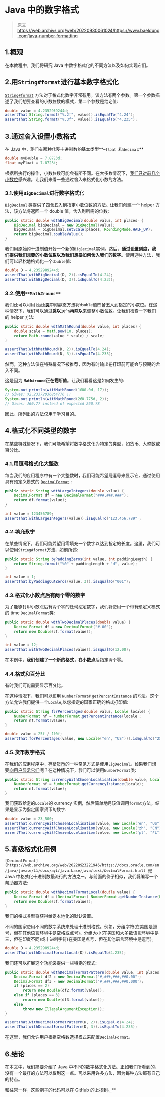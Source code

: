# Java 中的数字格式

> 原文：<https://web.archive.org/web/20220930061024/https://www.baeldung.com/java-number-formatting>

## 1.概观

在本教程中，我们将研究 Java 中数字格式化的不同方法以及如何实现它们。

## 2.用`String#format`进行基本数字格式化

[`String#format`](https://web.archive.org/web/20220923221946/https://docs.oracle.com/en/java/javase/11/docs/api/java.base/java/lang/String.html#format(java.util.Locale,java.lang.String,java.lang.Object...)) 方法对于格式化数字非常有用。该方法有两个参数。第一个参数描述了我们想要查看的小数位数的模式，第二个参数是给定值:

```java
double value = 4.2352989244d;
assertThat(String.format("%.2f", value)).isEqualTo("4.24");
assertThat(String.format("%.3f", value)).isEqualTo("4.235");
```

## 3.通过舍入设置小数格式

在 Java 中，我们有两种代表十进制数的基本类型**–`float `和`decimal`:**

```java
double myDouble = 7.8723d;
float myFloat = 7.8723f;
```

根据所执行的操作，小数位数可能会有所不同。在大多数情况下，[我们只对前几个小数位](/web/20220923221946/https://www.baeldung.com/java-round-decimal-number)感兴趣。让我们来看一些通过舍入来格式化小数的方法。

### 3.1.使用`BigDecimal`进行数字格式化

[`BigDecimal`](https://web.archive.org/web/20220923221946/https://docs.oracle.com/en/java/javase/11/docs/api/java.base/java/math/BigDecimal.html) 类提供了四舍五入到指定小数位数的方法。让我们创建一个 helper 方法，该方法将返回一个 double 值，舍入到所需的位数:

```java
public static double withBigDecimal(double value, int places) {
    BigDecimal bigDecimal = new BigDecimal(value);
    bigDecimal = bigDecimal.setScale(places, RoundingMode.HALF_UP);
    return bigDecimal.doubleValue();
}
```

我们用原始的十进制值开始一个新的`BigDecimal`实例。然后，**通过设置刻度，我们提供我们想要的小数位数以及我们想要如何舍入我们的数字**。使用这种方法，我们可以轻松地格式化一个`double`值:

```java
double D = 4.2352989244d;
assertThat(withBigDecimal(D, 2)).isEqualTo(4.24);
assertThat(withBigDecimal(D, 3)).isEqualTo(4.235);
```

### 3.2.使用`**Math#round**`

我们还可以利用 [`Math`类](https://web.archive.org/web/20220923221946/https://docs.oracle.com/en/java/javase/11/docs/api/java.base/java/lang/Math.html)中的静态方法将`double`值四舍五入到指定的小数位。在这种情况下，我们可以通过**乘以`10^n`再除以**来调整小数位数。让我们检查一下我们的 helper 方法:

```java
public static double withMathRound(double value, int places) {
    double scale = Math.pow(10, places);
    return Math.round(value * scale) / scale;
}
```

```java
assertThat(withMathRound(D, 2)).isEqualTo(4.24);
assertThat(withMathRound(D, 3)).isEqualTo(4.235);
```

然而，这种方法仅在特殊情况下被推荐，因为有时输出在打印前可能会与预期的舍入不同。

这是因为 **`Math#round`正在截断值**。让我们看看这是如何发生的:

```java
System.out.println(withMathRound(1000.0d, 17));
// Gives: 92.23372036854776 !!
System.out.println(withMathRound(260.775d, 2));
// Gives: 260.77 instead of expected 260.78 
```

因此，所列出的方法仅用于学习目的。

## 4.格式化不同类型的数字

在某些特殊情况下，我们可能希望将数字格式化为特定的类型，如货币、大整数或百分比。

### 4.1.用逗号格式化大整数

每当我们的应用程序中有一个大整数时，我们可能希望用逗号来显示它，通过使用具有预定义模式的 [`DecimalFormat`](https://web.archive.org/web/20220923221946/https://docs.oracle.com/en/java/javase/14/docs/api/java.base/java/text/DecimalFormat.html) :

```java
public static String withLargeIntegers(double value) {
    DecimalFormat df = new DecimalFormat("###,###,###");
    return df.format(value);
}

int value = 123456789;
assertThat(withLargeIntegers(value)).isEqualTo("123,456,789");
```

### 4.2.填充数字

在某些情况下，我们可能希望用零填充一个数字以达到指定的长度。这里，我们可以使用`String#format`方法，如前所述:

```java
public static String byPaddingZeros(int value, int paddingLength) {
    return String.format("%0" + paddingLength + "d", value);
}

int value = 1;
assertThat(byPaddingOutZeros(value, 3)).isEqualTo("001");
```

### 4.3.格式化小数点后有两个零的数字

为了能够打印小数点后有两个零的任何给定数字，我们将使用一个带有预定义模式的 time `DecimalFormat`类:

```java
public static double withTwoDecimalPlaces(double value) {
    DecimalFormat df = new DecimalFormat("#.00");
    return new Double(df.format(value));
}

int value = 12; 
assertThat(withTwoDecimalPlaces(value)).isEqualTo(12.00);
```

在本例中，**我们创建了一个新的格式，在小数点**后指定两个零。

### 4.4.格式和百分比

有时我们可能需要显示百分比。

在这种情况下，我们可以使用 [`NumberFormat#` `getPercentInstance`](https://web.archive.org/web/20220923221946/https://docs.oracle.com/en/java/javase/14/docs/api/java.base/java/text/NumberFormat.html#getPercentInstance(java.util.Locale)) 的方法。这个方法允许我们提供一个`Locale`,以您指定的国家正确的格式打印值:

```java
public static String forPercentages(double value, Locale locale) {
    NumberFormat nf = NumberFormat.getPercentInstance(locale);
    return nf.format(value);
}

double value = 25f / 100f;
assertThat(forPercentages(value, new Locale("en", "US"))).isEqualTo("25%");
```

### 4.5.货币数字格式

在我们的应用程序中，[存储货币](/web/20220923221946/https://www.baeldung.com/java-money-and-currency)的一种常见方式是使用`BigDecimal`。如果我们想要[向用户显示它们](/web/20220923221946/https://www.baeldung.com/java-money-into-words)呢？在这种情况下，我们可以使用`NumberFormat`类:

```java
public static String currencyWithChosenLocalisation(double value, Locale locale) {
    NumberFormat nf = NumberFormat.getCurrencyInstance(locale);
    return nf.format(value);
}
```

我们获取给定的`Locale`的 currency 实例，然后简单地用该值调用`format`方法。结果是显示为指定国家货币的数字:

```java
double value = 23_500;
assertThat(currencyWithChosenLocalisation(value, new Locale("en", "US"))).isEqualTo("$23,500.00");
assertThat(currencyWithChosenLocalisation(value, new Locale("zh", "CN"))).isEqualTo("￥23,500.00");
assertThat(currencyWithChosenLocalisation(value, new Locale("pl", "PL"))).isEqualTo("23 500 zł");
```

## 5.高级格式化用例

`[DecimalFormat](https://web.archive.org/web/20220923221946/https://docs.oracle.com/en/java/javase/11/docs/api/java.base/java/text/DecimalFormat.html) `是 Java 中格式化十进制数最流行的方法之一。与前面的例子相似，我们将编写一个帮助器方法:

```java
public static double withDecimalFormatLocal(double value) {
    DecimalFormat df = (DecimalFormat) NumberFormat.getNumberInstance(Locale.getDefault());
    return new Double(df.format(value));
}
```

我们的格式类型将获得给定本地化的默认设置。

不同的国家使用不同的数字系统来处理十进制格式。例如，分组字符(在美国是逗号，但在其他语言环境中是空格或点号)、分组大小(在美国和大多数语言环境中是三，但在印度不同)或十进制字符(在美国是点号，但在其他语言环境中是逗号)。

```java
double D = 4.2352989244d;
assertThat(withDecimalFormatLocal(D)).isEqualTo(4.235);
```

我们还可以扩展这个功能来提供一些特定的模式:

```java
public static double withDecimalFormatPattern(double value, int places) {
    DecimalFormat df2 = new DecimalFormat("#,###,###,##0.00");
    DecimalFormat df3 = new DecimalFormat("#,###,###,##0.000");
    if (places == 2)
        return new Double(df2.format(value));
    else if (places == 3)
        return new Double(df3.format(value));
    else
        throw new IllegalArgumentException();
}

assertThat(withDecimalFormatPattern(D, 2)).isEqualTo(4.24); 
assertThat(withDecimalFormatPattern(D, 3)).isEqualTo(4.235);
```

在这里，我们允许用户根据空格数选择模式来配置`DecimalFormat`。

## 6.结论

在本文中，我们简要介绍了 Java 中不同的数字格式化方法。正如我们所看到的，没有一个最好的方法可以做到这一点。可以采用许多方法，因为每种方法都有自己的特点。

和往常一样，这些例子的代码可以在 GitHub 的[上找到。](https://web.archive.org/web/20220923221946/https://github.com/eugenp/tutorials/tree/master/core-java-modules/core-java-numbers-3)**
